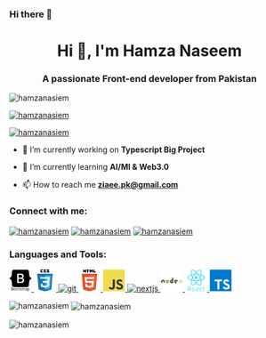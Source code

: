 ### Hi there 👋

<h1 align="center">Hi 👋, I'm Hamza Naseem</h1>
<h3 align="center">A passionate Front-end developer from Pakistan</h3>

<p align="left"> <img src="https://komarev.com/ghpvc/?username=hamzanasiem&label=Profile%20views&color=0e75b6&style=flat" alt="hamzanasiem" /> </p>

<p align="left"> <a href="https://github.com/ryo-ma/github-profile-trophy"><img src="https://github-profile-trophy.vercel.app/?username=hamzanasiem" alt="hamzanasiem" /></a> </p>

<p align="left"> <a href="https://twitter.com/hamzanasiem" target="blank"><img src="https://img.shields.io/twitter/follow/hamzanasiem?logo=twitter&style=for-the-badge" alt="hamzanasiem" /></a> </p>

- 🔭 I’m currently working on **Typescript Big Project**

- 🌱 I’m currently learning **AI/Ml & Web3.0**

- 📫 How to reach me **ziaee.pk@gmail.com**

<h3 align="left">Connect with me:</h3>
<p align="left">
<a href="https://twitter.com/hamzanasiem" target="blank"><img align="center" src="https://raw.githubusercontent.com/rahuldkjain/github-profile-readme-generator/master/src/images/icons/Social/twitter.svg" alt="hamzanasiem" height="30" width="40" /></a>
<a href="https://linkedin.com/in/hamzanasiem" target="blank"><img align="center" src="https://raw.githubusercontent.com/rahuldkjain/github-profile-readme-generator/master/src/images/icons/Social/linked-in-alt.svg" alt="hamzanasiem" height="30" width="40" /></a>
<a href="https://fb.com/hamzanasiem" target="blank"><img align="center" src="https://raw.githubusercontent.com/rahuldkjain/github-profile-readme-generator/master/src/images/icons/Social/facebook.svg" alt="hamzanasiem" height="30" width="40" /></a>
</p>

<h3 align="left">Languages and Tools:</h3>
<p align="left"> <a href="https://getbootstrap.com" target="_blank" rel="noreferrer"> <img src="https://raw.githubusercontent.com/devicons/devicon/master/icons/bootstrap/bootstrap-plain-wordmark.svg" alt="bootstrap" width="40" height="40"/> </a> <a href="https://www.w3schools.com/css/" target="_blank" rel="noreferrer"> <img src="https://raw.githubusercontent.com/devicons/devicon/master/icons/css3/css3-original-wordmark.svg" alt="css3" width="40" height="40"/> </a> <a href="https://git-scm.com/" target="_blank" rel="noreferrer"> <img src="https://www.vectorlogo.zone/logos/git-scm/git-scm-icon.svg" alt="git" width="40" height="40"/> </a> <a href="https://www.w3.org/html/" target="_blank" rel="noreferrer"> <img src="https://raw.githubusercontent.com/devicons/devicon/master/icons/html5/html5-original-wordmark.svg" alt="html5" width="40" height="40"/> </a> <a href="https://developer.mozilla.org/en-US/docs/Web/JavaScript" target="_blank" rel="noreferrer"> <img src="https://raw.githubusercontent.com/devicons/devicon/master/icons/javascript/javascript-original.svg" alt="javascript" width="40" height="40"/> </a> <a href="https://nextjs.org/" target="_blank" rel="noreferrer"> <img src="https://cdn.worldvectorlogo.com/logos/nextjs-2.svg" alt="nextjs" width="40" height="40"/> </a> <a href="https://nodejs.org" target="_blank" rel="noreferrer"> <img src="https://raw.githubusercontent.com/devicons/devicon/master/icons/nodejs/nodejs-original-wordmark.svg" alt="nodejs" width="40" height="40"/> </a> <a href="https://reactjs.org/" target="_blank" rel="noreferrer"> <img src="https://raw.githubusercontent.com/devicons/devicon/master/icons/react/react-original-wordmark.svg" alt="react" width="40" height="40"/> </a> <a href="https://www.typescriptlang.org/" target="_blank" rel="noreferrer"> <img src="https://raw.githubusercontent.com/devicons/devicon/master/icons/typescript/typescript-original.svg" alt="typescript" width="40" height="40"/> </a> </p>

<p><img align="left" src="https://github-readme-stats.vercel.app/api/top-langs?username=hamzanasiem&show_icons=true&locale=en&layout=compact" alt="hamzanasiem" /></p>

<p>&nbsp;<img align="center" src="https://github-readme-stats.vercel.app/api?username=hamzanasiem&show_icons=true&locale=en" alt="hamzanasiem" /></p>

<p><img align="center" src="https://github-readme-streak-stats.herokuapp.com/?user=hamzanasiem&" alt="hamzanasiem" /></p>
